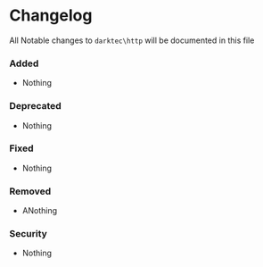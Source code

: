 # Changelog

All Notable changes to `darktec\http` will be documented in this file

### Added
- Nothing

### Deprecated
- Nothing

### Fixed
- Nothing

### Removed
- ANothing

### Security
- Nothing